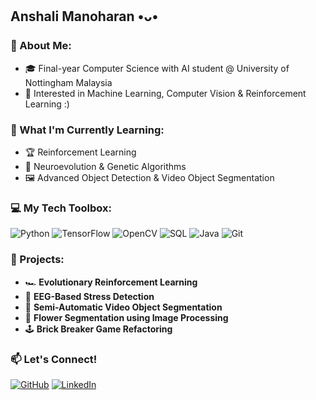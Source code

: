 ## Anshali Manoharan •ᴗ• 

### 🌟 About Me:
- 🎓 Final-year Computer Science with AI student @ University of Nottingham Malaysia
- 🧠 Interested in Machine Learning, Computer Vision & Reinforcement Learning :)

### 🔭 What I'm Currently Learning:
- 🏆 Reinforcement Learning
- 🤖 Neuroevolution & Genetic Algorithms
- 🖼️ Advanced Object Detection & Video Object Segmentation

### 💻 My Tech Toolbox:
![Python](https://img.shields.io/badge/-Python-3776AB?style=flat&logo=python&logoColor=white) ![TensorFlow](https://img.shields.io/badge/-TensorFlow-FF6F00?style=flat&logo=tensorflow&logoColor=white) ![OpenCV](https://img.shields.io/badge/-OpenCV-5C3EE8?style=flat&logo=opencv&logoColor=white) ![SQL](https://img.shields.io/badge/-SQL-4479A1?style=flat&logo=mysql&logoColor=white) ![Java](https://img.shields.io/badge/-Java-007396?style=flat&logo=java&logoColor=white) ![Git](https://img.shields.io/badge/-Git-F05032?style=flat&logo=git&logoColor=white)

### 🎯 Projects:
- 🏎️ **Evolutionary Reinforcement Learning**
- 🧠 **EEG-Based Stress Detection**
- 🎥 **Semi-Automatic Video Object Segmentation**
- 🌸 **Flower Segmentation using Image Processing**
- 🕹️ **Brick Breaker Game Refactoring**

### 📫 Let's Connect!
[![GitHub](https://img.shields.io/badge/GitHub-anshali15634-181717?style=flat&logo=github)](https://github.com/anshali15634) [![LinkedIn](https://img.shields.io/badge/LinkedIn-Anshali%20Manoharan-blue?style=flat&logo=linkedin)](http://www.linkedin.com/in/anshali-manoharan-524830311)

